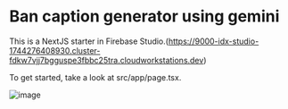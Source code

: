 # Ban caption generator using gemini 
This is a NextJS starter in Firebase Studio.(https://9000-idx-studio-1744276408930.cluster-fdkw7vjj7bgguspe3fbbc25tra.cloudworkstations.dev)

To get started, take a look at src/app/page.tsx.

![image](https://github.com/user-attachments/assets/367bb36a-9a4a-48e4-89db-22dede5136f6)

